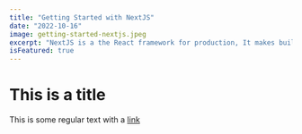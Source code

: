 ```yaml
---
title: "Getting Started with NextJS"
date: "2022-10-16"
image: getting-started-nextjs.jpeg
excerpt: "NextJS is a the React framework for production, It makes building react app with many functions like getStaticProps, Link, Routing and so on. I for got the most important one. The server-side rendering"
isFeatured: true
---
```


# This is a title

This is some regular text with a [link](https://google.com)
